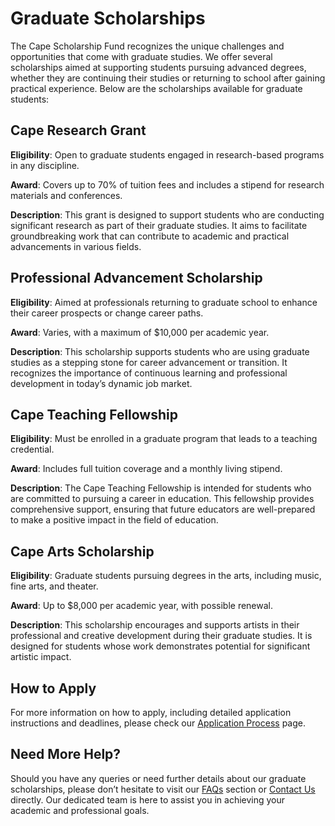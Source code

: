 # Graduate Scholarships

The Cape Scholarship Fund recognizes the unique challenges and opportunities that come with graduate studies. We offer several scholarships aimed at supporting students pursuing advanced degrees, whether they are continuing their studies or returning to school after gaining practical experience. Below are the scholarships available for graduate students:

## Cape Research Grant

**Eligibility**: Open to graduate students engaged in research-based programs in any discipline.

**Award**: Covers up to 70% of tuition fees and includes a stipend for research materials and conferences.

**Description**: This grant is designed to support students who are conducting significant research as part of their graduate studies. It aims to facilitate groundbreaking work that can contribute to academic and practical advancements in various fields.

## Professional Advancement Scholarship

**Eligibility**: Aimed at professionals returning to graduate school to enhance their career prospects or change career paths.

**Award**: Varies, with a maximum of $10,000 per academic year.

**Description**: This scholarship supports students who are using graduate studies as a stepping stone for career advancement or transition. It recognizes the importance of continuous learning and professional development in today’s dynamic job market.

## Cape Teaching Fellowship

**Eligibility**: Must be enrolled in a graduate program that leads to a teaching credential.

**Award**: Includes full tuition coverage and a monthly living stipend.

**Description**: The Cape Teaching Fellowship is intended for students who are committed to pursuing a career in education. This fellowship provides comprehensive support, ensuring that future educators are well-prepared to make a positive impact in the field of education.

## Cape Arts Scholarship

**Eligibility**: Graduate students pursuing degrees in the arts, including music, fine arts, and theater.

**Award**: Up to $8,000 per academic year, with possible renewal.

**Description**: This scholarship encourages and supports artists in their professional and creative development during their graduate studies. It is designed for students whose work demonstrates potential for significant artistic impact.

## How to Apply

For more information on how to apply, including detailed application instructions and deadlines, please check our [Application Process](/) page.

## Need More Help?

Should you have any queries or need further details about our graduate scholarships, please don’t hesitate to visit our [FAQs](/) section or [Contact Us](/) directly. Our dedicated team is here to assist you in achieving your academic and professional goals.
